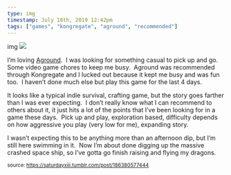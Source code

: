```yaml
---
type: img
timestamp: July 18th, 2019 12:42pm
tags: ["games", "kongregate", "aground", "recommended"]
---
```

img
<img src="https://saturdayxiii.github.io/media/186380577444.gif"/>
                                                                                          
I’m loving <a href="https://www.kongregate.com/games/terra0nova/aground" target="_blank">Aground</a>.  I was looking for something casual to pick up and go.  Some video game chores to keep me busy.  Aground was recommended through Kongregate and I lucked out because it kept me busy and was fun too.  I haven’t done much else but play this game for the last 4 days.

It looks like a typical indie survival, crafting game, but the story goes farther than I was ever expecting.  I don’t really know what I can recommend to others about it, it just hits a lot of the points that I’ve been looking for in a game these days.  Pick up and play, exploration based, difficulty depends on how aggressive you play (very low for me), expanding story.

I wasn’t expecting this to be anything more than an afternoon dip, but I’m still here swimming in it.  Now I’m about done digging up the massive crashed space ship, so I’ve gotta go finish raising and flying my dragons.
 
                                    
                
                
                
                
                                
<small>source: https://saturdayxiii.tumblr.com/post/186380577444</small>